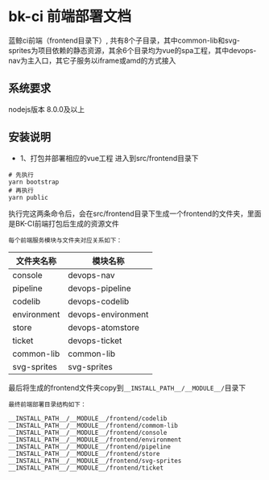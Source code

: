 # bk-ci 前端部署文档

蓝鲸ci前端（frontend目录下）, 共有8个子目录，其中common-lib和svg-sprites为项目依赖的静态资源，其余6个目录均为vue的spa工程，其中devops-nav为主入口，其它子服务以iframe或amd的方式接入

## 系统要求

nodejs版本 8.0.0及以上


## 安装说明

- 1、打包并部署相应的vue工程
进入到src/frontend目录下
```
# 先执行
yarn bootstrap
# 再执行
yarn public
```

执行完这两条命令后，会在src/frontend目录下生成一个frontend的文件夹，里面是BK-CI前端打包后生成的资源文件

    每个前端服务模块与文件夹对应关系如下：

|   文件夹名称   |   模块名称     |
| ------------ | ---------------- |
|  console |   devops-nav
|  pipeline |   devops-pipeline
|  codelib |   devops-codelib
|  environment |   devops-environment
|  store |   devops-atomstore
|  ticket |   devops-ticket
|   common-lib   |  common-lib |
|   svg-sprites   |  svg-sprites |


最后将生成的frontend文件夹copy到`__INSTALL_PATH__/__MODULE__/`目录下
    
    最终前端部署目录结构如下：
```
__INSTALL_PATH__/__MODULE__/frontend/codelib
__INSTALL_PATH__/__MODULE__/frontend/commom-lib
__INSTALL_PATH__/__MODULE__/frontend/console
__INSTALL_PATH__/__MODULE__/frontend/environment
__INSTALL_PATH__/__MODULE__/frontend/pipeline
__INSTALL_PATH__/__MODULE__/frontend/store
__INSTALL_PATH__/__MODULE__/frontend/svg-sprites
__INSTALL_PATH__/__MODULE__/frontend/ticket
```